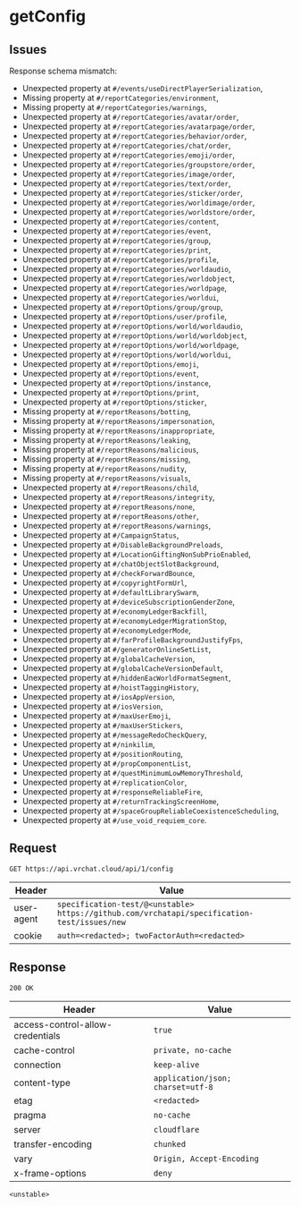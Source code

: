 # getConfig

## Issues
Response schema mismatch:
* Unexpected property at ``#/events/useDirectPlayerSerialization``,
* Missing property at ``#/reportCategories/environment``,
* Missing property at ``#/reportCategories/warnings``,
* Unexpected property at ``#/reportCategories/avatar/order``,
* Unexpected property at ``#/reportCategories/avatarpage/order``,
* Unexpected property at ``#/reportCategories/behavior/order``,
* Unexpected property at ``#/reportCategories/chat/order``,
* Unexpected property at ``#/reportCategories/emoji/order``,
* Unexpected property at ``#/reportCategories/groupstore/order``,
* Unexpected property at ``#/reportCategories/image/order``,
* Unexpected property at ``#/reportCategories/text/order``,
* Unexpected property at ``#/reportCategories/sticker/order``,
* Unexpected property at ``#/reportCategories/worldimage/order``,
* Unexpected property at ``#/reportCategories/worldstore/order``,
* Unexpected property at ``#/reportCategories/content``,
* Unexpected property at ``#/reportCategories/event``,
* Unexpected property at ``#/reportCategories/group``,
* Unexpected property at ``#/reportCategories/print``,
* Unexpected property at ``#/reportCategories/profile``,
* Unexpected property at ``#/reportCategories/worldaudio``,
* Unexpected property at ``#/reportCategories/worldobject``,
* Unexpected property at ``#/reportCategories/worldpage``,
* Unexpected property at ``#/reportCategories/worldui``,
* Unexpected property at ``#/reportOptions/group/group``,
* Unexpected property at ``#/reportOptions/user/profile``,
* Unexpected property at ``#/reportOptions/world/worldaudio``,
* Unexpected property at ``#/reportOptions/world/worldobject``,
* Unexpected property at ``#/reportOptions/world/worldpage``,
* Unexpected property at ``#/reportOptions/world/worldui``,
* Unexpected property at ``#/reportOptions/emoji``,
* Unexpected property at ``#/reportOptions/event``,
* Unexpected property at ``#/reportOptions/instance``,
* Unexpected property at ``#/reportOptions/print``,
* Unexpected property at ``#/reportOptions/sticker``,
* Missing property at ``#/reportReasons/botting``,
* Missing property at ``#/reportReasons/impersonation``,
* Missing property at ``#/reportReasons/inappropriate``,
* Missing property at ``#/reportReasons/leaking``,
* Missing property at ``#/reportReasons/malicious``,
* Missing property at ``#/reportReasons/missing``,
* Missing property at ``#/reportReasons/nudity``,
* Missing property at ``#/reportReasons/visuals``,
* Unexpected property at ``#/reportReasons/child``,
* Unexpected property at ``#/reportReasons/integrity``,
* Unexpected property at ``#/reportReasons/none``,
* Unexpected property at ``#/reportReasons/other``,
* Unexpected property at ``#/reportReasons/warnings``,
* Unexpected property at ``#/CampaignStatus``,
* Unexpected property at ``#/DisableBackgroundPreloads``,
* Unexpected property at ``#/LocationGiftingNonSubPrioEnabled``,
* Unexpected property at ``#/chatObjectSlotBackground``,
* Unexpected property at ``#/checkForwardBounce``,
* Unexpected property at ``#/copyrightFormUrl``,
* Unexpected property at ``#/defaultLibrarySwarm``,
* Unexpected property at ``#/deviceSubscriptionGenderZone``,
* Unexpected property at ``#/economyLedgerBackfill``,
* Unexpected property at ``#/economyLedgerMigrationStop``,
* Unexpected property at ``#/economyLedgerMode``,
* Unexpected property at ``#/farProfileBackgroundJustifyFps``,
* Unexpected property at ``#/generatorOnlineSetList``,
* Unexpected property at ``#/globalCacheVersion``,
* Unexpected property at ``#/globalCacheVersionDefault``,
* Unexpected property at ``#/hiddenEacWorldFormatSegment``,
* Unexpected property at ``#/hoistTaggingHistory``,
* Unexpected property at ``#/iosAppVersion``,
* Unexpected property at ``#/iosVersion``,
* Unexpected property at ``#/maxUserEmoji``,
* Unexpected property at ``#/maxUserStickers``,
* Unexpected property at ``#/messageRedoCheckQuery``,
* Unexpected property at ``#/ninkilim``,
* Unexpected property at ``#/positionRouting``,
* Unexpected property at ``#/propComponentList``,
* Unexpected property at ``#/questMinimumLowMemoryThreshold``,
* Unexpected property at ``#/replicationColor``,
* Unexpected property at ``#/responseReliableFire``,
* Unexpected property at ``#/returnTrackingScreenHome``,
* Unexpected property at ``#/spaceGroupReliableCoexistenceScheduling``,
* Unexpected property at ``#/use_void_requiem_core``.
## Request
`GET https://api.vrchat.cloud/api/1/config`

| Header | Value |
| ------ | ----- |
| user-agent | `specification-test/@<unstable> https://github.com/vrchatapi/specification-test/issues/new` |
| cookie | `auth=<redacted>; twoFactorAuth=<redacted>` |


## Response
`200 OK`

| Header | Value |
| ------ | ----- |
| access-control-allow-credentials | `true` |
| cache-control | `private, no-cache` |
| connection | `keep-alive` |
| content-type | `application/json; charset=utf-8` |
| etag | `<redacted>` |
| pragma | `no-cache` |
| server | `cloudflare` |
| transfer-encoding | `chunked` |
| vary | `Origin, Accept-Encoding` |
| x-frame-options | `deny` |

```jsonc
<unstable>
```
